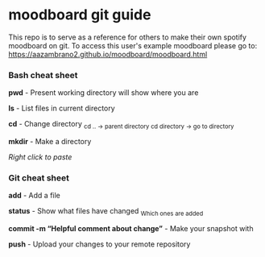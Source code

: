 # moodboard git guide
This repo is to serve as a reference for others to make their own spotify moodboard on git.
To access this user's example moodboard please go to: https://aazambrano2.github.io/moodboard/moodboard.html
### Bash cheat sheet
**pwd** - Present working directory will show where you are

**ls** - List files in current directory

**cd** - Change directory
<sub>cd .. -> parent directory
cd directory -> go to directory </sub>

**mkdir** - Make a directory

_Right click to paste_

### Git cheat sheet
**add** - Add a file

**status** - Show what files have changed
<sub>Which ones are added</sub>

**commit -m “Helpful comment about change”** - Make your snapshot with

**push** - Upload your changes to your remote repository


